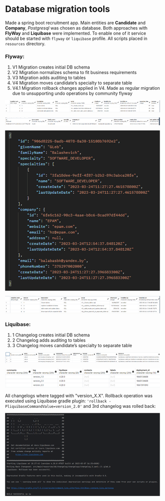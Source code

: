 # Database migration tools

Made a spring boot recruitment app. Main entities are **Candidate** and **Company**, _Postgresql_ was chosen as database. Both approaches with **FlyWay** and **Liquibase** were implemented. To enable one of it service should be started with `flyway` or `liquibase` profile. All scripts placed in `resources` directory.

### Flyway:
1.	V1 Migration creates initial DB schema
2.	V2 Migration normalizes schema to fit business requirements
3.	V3 Migration adds auditing to tables
4.	V4 Migration moves candidate’s specialty to separate table
5.	V4.1 Migration rollback changes applied in V4. Made as regular migration due to unsupporting undo operations by community flyway 

![img.png](images/img.png)

![img_1.png](images/img_1.png)

![img_2.png](images/img_2.png)

![img.png](images/img3.png)

### Liquibase:
1. 1 Changelog creates initial DB schema
2. 2 Changelog adds auditing to tables
3. 3 Changelog moves candidate’s specialty to separate table

![img.png](images/img4.png)

![img_1.png](images/img5.png)

All changelogs where tagged with "version_X.X".
Rollback operation was executed using Liquibase gradle plugin: `'rollback -PliquibaseCommandValue=version_2.0'` and 3rd changelog was rolled back:

![img_2.png](images/img6.png)
